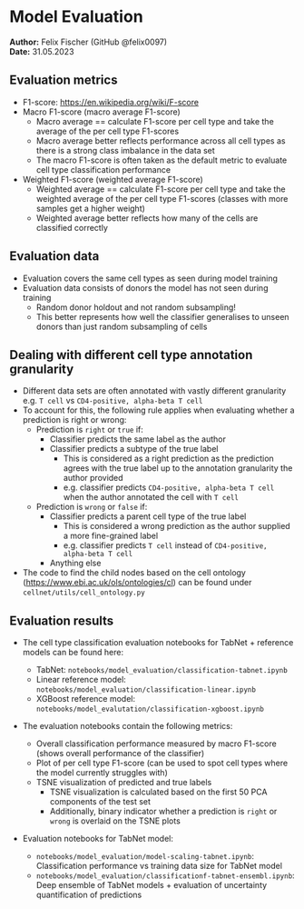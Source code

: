 # Model Evaluation
**Author:** Felix Fischer (GitHub @felix0097) \
**Date:** 31.05.2023


## Evaluation metrics

* F1-score: https://en.wikipedia.org/wiki/F-score
* Macro F1-score (macro average F1-score)
  * Macro average == calculate F1-score per cell type and take the average of the per cell type F1-scores
  * Macro average better reflects performance across all cell types as there is a strong class imbalance in the data set
  * The macro F1-score is often taken as the default metric to evaluate cell type classification performance
* Weighted F1-score (weighted average F1-score)
  * Weighted average == calculate F1-score per cell type and take the weighted average of the per cell type F1-scores
  (classes with more samples get a higher weight)
  * Weighted average better reflects how many of the cells are classified correctly


## Evaluation data

* Evaluation covers the same cell types as seen during model training
* Evaluation data consists of donors the model has not seen during training 
  * Random donor holdout and not random subsampling!
  * This better represents how well the classifier generalises to unseen donors than just random subsampling of cells


## Dealing with different cell type annotation granularity

* Different data sets are often annotated with vastly different granularity e.g. `T cell` vs 
`CD4-positive, alpha-beta T cell`
* To account for this, the following rule applies when evaluating whether a prediction is right or wrong:
  * Prediction is `right` or `true` if:
    * Classifier predicts the same label as the author
    * Classifier predicts a subtype of the true label
      * This is considered as a right prediction as the prediction agrees with the true label up to the annotation 
      granularity the author provided
      * e.g. classifier predicts `CD4-positive, alpha-beta T cell` when the author annotated the cell with `T cell`
  * Prediction is `wrong` or `false` if:
    * Classifier predicts a parent cell type of the true label
      * This is considered a wrong prediction as the author supplied a more fine-grained label
      * e.g. classifier predicts `T cell` instead of `CD4-positive, alpha-beta T cell`
    * Anything else
* The code to find the child nodes based on the cell ontology (https://www.ebi.ac.uk/ols/ontologies/cl) can be 
found under `cellnet/utils/cell_ontology.py`


## Evaluation results

* The cell type classification evaluation notebooks for TabNet + reference models can be found here:
  * TabNet: `notebooks/model_evaluation/classification-tabnet.ipynb`
  * Linear reference model: `notebooks/model_evaluation/classification-linear.ipynb`
  * XGBoost reference model: `notebooks/model_evalutation/classification-xgboost.ipynb`

* The evaluation notebooks contain the following metrics:
  * Overall classification performance measured by macro F1-score (shows overall performance of the classifier)
  * Plot of per cell type F1-score (can be used to spot cell types where the model currently struggles with)
  * TSNE visualization of predicted and true labels
    * TSNE visualization is calculated based on the first 50 PCA components of the test set
    * Additionally, binary indicator whether a prediction is `right` or `wrong` is overlaid on the TSNE plots

* Evaluation notebooks for TabNet model:
  * `notebooks/model_evaluation/model-scaling-tabnet.ipynb`: Classification performance vs training data size for TabNet
  model
  * `notebooks/model_evaluation/classificationf-tabnet-ensembl.ipynb`: Deep ensemble of TabNet models + evaluation of 
  uncertainty quantification of predictions
